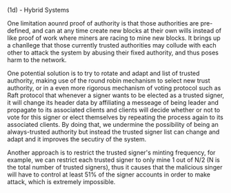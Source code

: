 (1d) - Hybrid Systems

One limitation aounrd proof of authority is that those authorities are pre-defined, and can at any time create new blocks at their own wills instead of like proof of work where miners are racing to mine new blocks. It brings up a chanllege that those currently trusted authorities may collude with each other to attack the system by abusing their fixed authority, and thus poses harm to the network. 

One potential solution is to try to rotate and adapt and list of trusted authority, making use of the round robin mechanism to select new trust authority, or in a even more rigorous mechanism of voting protocol such as Raft protocol that whenever a signer wants to be elected as a trusted signer, it will change its header data by affiliating a messeage of being leader and propagate to its associated clients and clients will decide whether or not to vote for this signer or elect themselves by repeating the process again to its associated clients. By doing that, we undermine the possibility of being an always-trusted authority but instead the trusted signer list can change and adapt and it improves the secutiry of the system.

Another approach is to restrict the trusted signer's minting frequency, for example, we can restrict each trusted signer to only mine 1 out of N/2 (N is the total number of trusted signers), thus it causes that the malicious singer will have to control at least 51% of the signer accounts in order to make attack, which is extremely impossible. 
